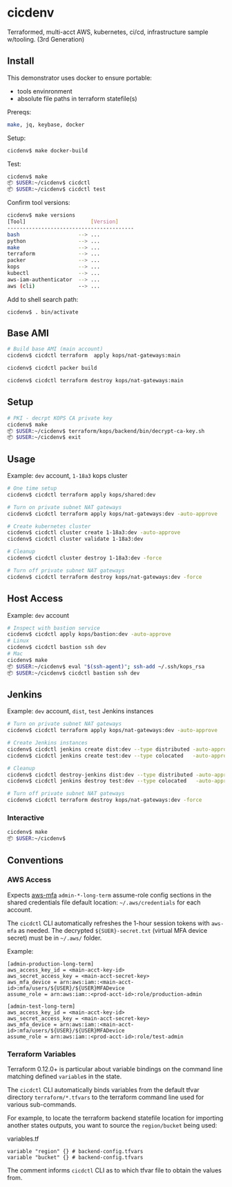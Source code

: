 # cicdenv
Terraformed, multi-acct AWS, kubernetes, ci/cd, infrastructure sample w/tooling.
(3rd Generation)

## Install
This demonstrator uses docker to ensure portable:
* tools envinronment
* absolute file paths in terraform statefile(s)

Prereqs:
```bash
make, jq, keybase, docker
```

Setup:
```bash
cicdenv$ make docker-build
```

Test:
```bash
cicdenv$ make
📦 $USER:~/cicdenv$ cicdctl
📦 $USER:~/cicdenv$ cicdctl test
```

Confirm tool versions:
```bash
cicdenv$ make versions
[Tool]                     [Version]
-----------------------------------------
bash                   --> ...
python                 --> ...
make                   --> ...
terraform              --> ...
packer                 --> ...
kops                   --> ...
kubectl                --> ...
aws-iam-authenticator  --> ...
aws (cli)              --> ...
```

Add to shell search path:
```
cicdenv$ . bin/activate
```

## Base AMI
```bash
# Build base AMI (main account)
cicdenv$ cicdctl terraform  apply kops/nat-gateways:main

cicdenv$ cicdctl packer build

cicdenv$ cicdctl terraform destroy kops/nat-gateways:main
```

## Setup
```bash
# PKI - decrpt KOPS CA private key
cicdenv$ make
📦 $USER:~/cicdenv$ terraform/kops/backend/bin/decrypt-ca-key.sh
📦 $USER:~/cicdenv$ exit
```

## Usage
Example: `dev` account, `1-18a3` kops cluster
```bash
# One time setup
cicdenv$ cicdctl terraform apply kops/shared:dev

# Turn on private subnet NAT gateways
cicdenv$ cicdctl terraform apply kops/nat-gateways:dev -auto-approve

# Create kubernetes cluster
cicdenv$ cicdctl cluster create 1-18a3:dev -auto-approve
cicdenv$ cicdctl cluster validate 1-18a3:dev

# Cleanup
cicdenv$ cicdctl cluster destroy 1-18a3:dev -force

# Turn off private subnet NAT gateways
cicdenv$ cicdctl terraform destroy kops/nat-gateways:dev -force
```

## Host Access
Example: `dev` account
```bash
# Inspect with bastion service
cicdenv$ cicdctl apply kops/bastion:dev -auto-approve
# Linux
cicdenv$ cicdctl bastion ssh dev
# Mac
cicdenv$ make
📦 $USER:~/cicdenv$ eval "$(ssh-agent)"; ssh-add ~/.ssh/kops_rsa
📦 $USER:~/cicdenv$ cicdctl bastion ssh dev
```

## Jenkins
Example: `dev` account, `dist`, `test` Jenkins instances
```bash
# Turn on private subnet NAT gateways
cicdenv$ cicdctl terraform apply kops/nat-gateways:dev -auto-approve

# Create Jenkins instances
cicdenv$ cicdctl jenkins create dist:dev --type distributed -auto-approve
cicdenv$ cicdctl jenkins create test:dev --type colocated   -auto-approve

# Cleanup
cicdenv$ cicdctl destroy-jenkins dist:dev --type distributed -auto-approve
cicdenv$ cicdctl jenkins destroy test:dev --type colocated   -auto-approve

# Turn off private subnet NAT gateways
cicdenv$ cicdctl terraform destroy kops/nat-gateways:dev -force
```

### Interactive
```bash
cicdenv$ make
📦 $USER:~/cicdenv$
```

## Conventions
### AWS Access
Expects [aws-mfa]() `admin-*-long-term` assume-role config sections 
in the shared credentials file default location: `~/.aws/credentials` for each account.

The `cicdctl` CLI automatically refreshes the 1-hour session tokens with `aws-mfa` as needed.
The decrypted `${SUER}-secret.txt` (virtual MFA device secret) must be in `~/.aws/` folder.

Example:
```
[admin-production-long-term]
aws_access_key_id = <main-acct-key-id>
aws_secret_access_key = <main-acct-secret-key>
aws_mfa_device = arn:aws:iam::<main-acct-id>:mfa/users/${USER}/${USER}MFADevice
assume_role = arn:aws:iam::<prod-acct-id>:role/production-admin

[admin-test-long-term]
aws_access_key_id = <main-acct-key-id>
aws_secret_access_key = <main-acct-secret-key>
aws_mfa_device = arn:aws:iam::<main-acct-id>:mfa/users/${USER}/${USER}MFADevice
assume_role = arn:aws:iam::<prod-acct-id>:role/test-admin
```

### Terraform Variables
Terraform 0.12.0+ is particular about variable bindings on the command line
matching defined `variable`s in the state.

The `cicdctl` CLI automatically binds variables from the default tfvar directory `terraform/*.tfvars`
to the terraform command line used for various sub-commands.

For example, to locate the terraform backend statefile location for
importing another states outputs, you want to source the `region/bucket` being used:

variables.tf
```
variable "region" {} # backend-config.tfvars
variable "bucket" {} # backend-config.tfvars
```
The comment informs `cicdctl` CLI as to which tfvar file to obtain the values from.
